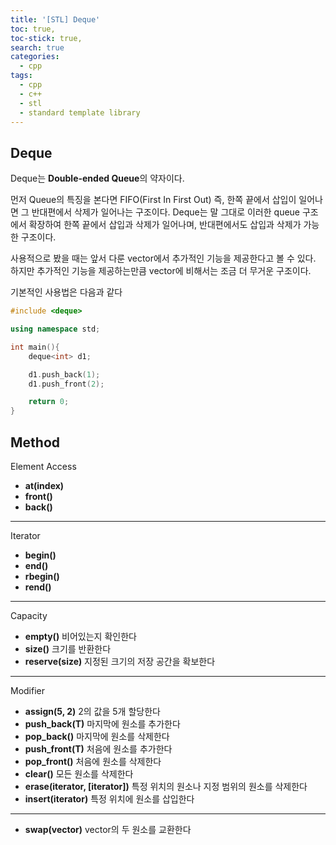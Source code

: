 ```yaml
---
title: '[STL] Deque'
toc: true,
toc-stick: true,
search: true
categories:
  - cpp
tags:
  - cpp
  - c++
  - stl
  - standard template library
---
```


## Deque  

Deque는 **Double-ended Queue**의 약자이다.  

먼저 Queue의 특징을 본다면 FIFO(First In First Out) 즉, 한쪽 끝에서 삽입이 일어나면 그 반대편에서 삭제가 일어나는 구조이다.
Deque는 말 그대로 이러한 queue 구조에서 확장하여 한쪽 끝에서 삽입과 삭제가 일어나며, 반대편에서도 삽입과 삭제가 가능한 구조이다.  

사용적으로 봤을 때는 앞서 다룬 vector에서 추가적인 기능을 제공한다고 볼 수 있다.
하지만 추가적인 기능을 제공하는만큼 vector에 비해서는 조금 더 무거운 구조이다.

기본적인 사용법은 다음과 같다
``` cpp
#include <deque>

using namespace std;

int main(){
	deque<int> d1;

	d1.push_back(1);
	d1.push_front(2);

	return 0;
}
```


## Method  
Element Access  
- **at(index)**
- **front()**
- **back()**  

--------------------  

Iterator  
- **begin()**
- **end()**
- **rbegin()**
- **rend()**

--------------------

Capacity
- **empty()**  비어있는지 확인한다
- **size()**   크기를 반환한다
- **reserve(size)** 지정된 크기의 저장 공간을 확보한다

--------------------  

Modifier
- **assign(5, 2)**   2의 값을 5개 할당한다
- **push_back(T)** 마지막에 원소를 추가한다
- **pop_back()** 마지막에 원소를 삭제한다
- **push_front(T)** 처음에 원소를 추가한다
- **pop_front()** 처음에 원소를 삭제한다
- **clear()** 모든 원소를 삭제한다
- **erase(iterator, [iterator])**  특정 위치의 원소나 지정 범위의 원소를 삭제한다
- **insert(iterator)** 특정 위치에 원소를 삽입한다

-------------------- 

- **swap(vector)** vector의 두 원소를 교환한다